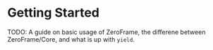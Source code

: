 # Getting Started

TODO: A guide on basic usage of ZeroFrame, the differene between ZeroFrame/Core, and what is up with `yield`.